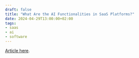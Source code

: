 ```yaml
---
draft: false
title: "What Are the AI Functionalities in SaaS Platforms?"
date: 2024-04-29T13:00:00+02:00
tags:
- saas
- ai
- software
---
```


[Article here](https://selleo.com/blog/what-are-the-ai-functionalities-in-saas-platforms?utm_source=qbart.dev&utm_campaign=qbart.dev).
